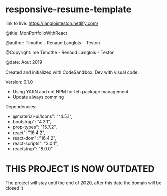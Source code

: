 # responsive-resume-template
link to live: https://langloisteston.netlify.com/

@title: MonPortfolioWithReact

@author: Timothe - Renaud Langlois - Teston

@Copyright: me Timothe - Renaud Langlois - Teston

@date: Aout 2019

Created and initialized with CodeSandbox.
Dev with visual code.

Version: 0.1.0
- Using YARN and not NPM for teh package management.
- Update always comming


Dependencies: 
  - @material-ui/icons": "^4.5.1",
  - bootstrap": "4.3.1",
  - prop-types": "15.7.2",
  - react": "16.4.2",
  - react-dom": "16.4.2",
  - react-scripts": "3.0.1",
  - reactstrap": "8.0.0"


# THIS PROJECT IS NOW OUTDATED
The project will stay until the end of 2020, after this date the domain will be closed :(
